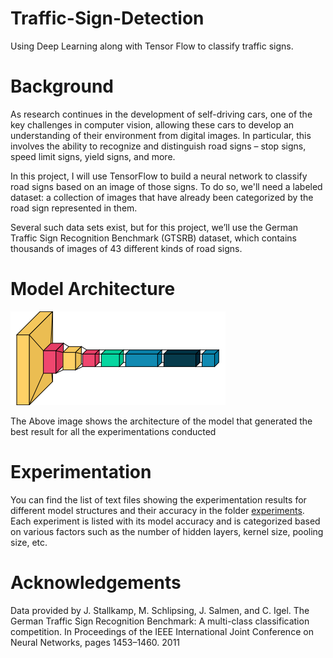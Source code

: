 # Traffic-Sign-Detection
Using Deep Learning along with Tensor Flow to classify traffic signs. 

# Background
As research continues in the development of self-driving cars, one of the key challenges in computer vision, allowing these cars to develop an understanding of their environment from digital images. In particular, this involves the ability to recognize and distinguish road signs – stop signs, speed limit signs, yield signs, and more.

In this project, I will use TensorFlow to build a neural network to classify road signs based on an image of those signs. To do so, we'll need a labeled dataset: a collection of images that have already been categorized by the road sign represented in them.

Several such data sets exist, but for this project, we’ll use the German Traffic Sign Recognition Benchmark (GTSRB) dataset, which contains thousands of images of 43 different kinds of road signs.

# Model Architecture
![Model Architecture](https://github.com/AbdulMutakabbir/Traffic-Sign-Detection/blob/main/assets/architecture.png)

The Above image shows the architecture of the model that generated the best result for all the experimentations conducted

# Experimentation
You can find the list of text files showing the experimentation results for different model structures and their accuracy in the folder [experiments](https://github.com/AbdulMutakabbir/Traffic-Sign-Detection/tree/main/experiments). 
Each experiment is listed with its model accuracy and is categorized based on various factors such as the number of hidden layers, kernel size, pooling size, etc.

# Acknowledgements
Data provided by J. Stallkamp, M. Schlipsing, J. Salmen, and C. Igel. 
The German Traffic Sign Recognition Benchmark: A multi-class classification competition. 
In Proceedings of the IEEE International Joint Conference on Neural Networks, pages 1453–1460. 2011
